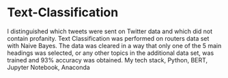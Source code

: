# Text-Classification
I distinguished which tweets were sent on Twitter data and which did not contain profanity.
Text Classification was performed on routers data set with Naive Bayes. The data was cleared in a way that only one of the 5 main headings was selected, or any other topics in the additional data set, was trained and 93% accuracy was obtained. 
My tech stack, Python, BERT,  Jupyter Notebook,  Anaconda
